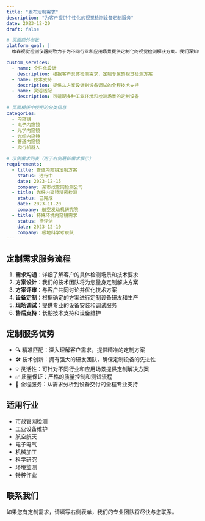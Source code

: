 ```yaml
---
title: "发布定制需求"
description: "为客户提供个性化的视觉检测设备定制服务"
date: 2023-12-20
draft: false

# 页面额外参数
platform_goal: |
  维森视觉检测仪器网致力于为不同行业和应用场景提供定制化的视觉检测解决方案。我们深知每个客户的需求都是独特的，因此我们提供全方位的定制服务。

custom_services:
  - name: 个性化设计
    description: 根据客户具体检测需求，定制专属的视觉检测方案
  - name: 技术支持
    description: 提供从方案设计到设备调试的全程技术支持
  - name: 灵活适配
    description: 可适配多种工业环境和检测场景的定制设备

# 页面模板中使用的分类信息
categories:
  - 内窥镜
  - 电子内窥镜
  - 光学内窥镜
  - 光纤内窥镜
  - 管道内窥镜
  - 爬行机器人

# 示例需求列表（用于右侧最新需求展示）
requirements:
  - title: 管道内窥镜定制方案
    status: 进行中
    date: 2023-12-15
    company: 某市政管网检测公司
  - title: 光纤内窥镜精密检测
    status: 已完成
    date: 2023-11-20
    company: 航空发动机研究院
  - title: 特殊环境内窥镜需求
    status: 待评估
    date: 2023-12-10
    company: 极地科学考察队
---
```


## 定制需求服务流程

1. **需求沟通**：详细了解客户的具体检测场景和技术要求
2. **方案设计**：我们的技术团队将为您量身定制解决方案
3. **方案评审**：与客户共同讨论并优化技术方案
4. **设备定制**：根据确定的方案进行定制设备研发和生产
5. **现场调试**：提供专业的设备安装和调试服务
6. **售后支持**：长期技术支持和设备维护

## 定制服务优势

- 🔍 精准匹配：深入理解客户需求，提供精准的定制方案
- 🛠️ 技术创新：拥有强大的研发团队，确保定制设备的先进性
- 💡 灵活性：可针对不同行业和应用场景提供定制解决方案
- ✅ 质量保证：严格的质量控制和测试流程
- 🤝 全程服务：从需求分析到设备交付的全程专业支持

## 适用行业

- 市政管网检测
- 工业设备维护
- 航空航天
- 电子电气
- 机械加工
- 科学研究
- 环境监测
- 特种作业

## 联系我们

如果您有定制需求，请填写右侧表单，我们的专业团队将尽快与您联系。
